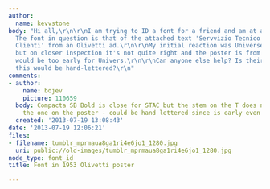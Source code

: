 ```yaml
---
author:
  name: kevvstone
body: "Hi all,\r\n\r\nI am trying to ID a font for a friend and am at a complete loss.
  The font in question is that of the attached text 'Servvizio Tecnico Assistenza
  Clienti' from an Olivetti ad.\r\n\r\nMy initial reaction was Universe Condensed,
  but on closer inspection it's not quite right and the poster is from 1953 and so
  would be too early for Univers.\r\n\r\nCan anyone else help? Is their any chance
  this would be hand-lettered?\r\n"
comments:
- author:
    name: bojev
    picture: 110659
  body: Compacta SB Bold is close for STAC but the stem on the T does not taper like
    the one on the poster - could be hand lettered since is early even for phototype.
  created: '2013-07-19 13:08:43'
date: '2013-07-19 12:06:21'
files:
- filename: tumblr_mprmaua8ga1ri4e6jo1_1280.jpg
  uri: public://old-images/tumblr_mprmaua8ga1ri4e6jo1_1280.jpg
node_type: font_id
title: Font in 1953 Olivetti poster

---
```

